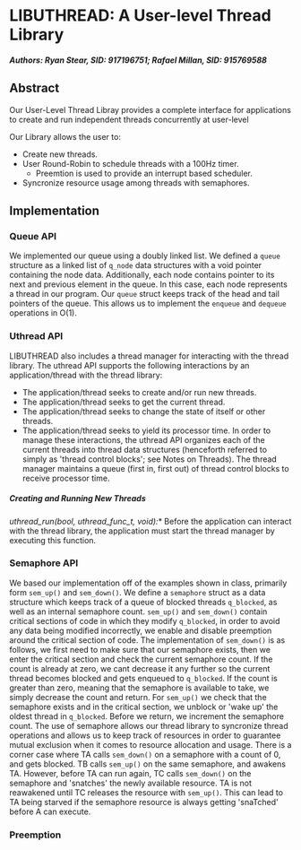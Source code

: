 # LIBUTHREAD: A User-level Thread Library
##### Authors: _Ryan Stear, SID: 917196751; Rafael Millan, SID: 915769588_

## Abstract
Our User-Level Thread Libray provides a complete interface for
applications to create and run independent threads concurrently at user-level

Our Library allows the user to:
- Create new threads.
- User Round-Robin to schedule threads with a 100Hz timer.
	- Preemtion is used to provide an interrupt based scheduler.
- Syncronize resource usage among threads with semaphores.

## Implementation

### Queue API
We implemented our queue using a doubly linked list. We defined a `queue`
structure as a linked list of `q_node` data structures with a void pointer
containing the node data. Additionally, each node contains pointer to its next
and previous element in the queue. In this case, each node represents a thread
in our program. Our `queue` struct keeps track of the head and tail pointers of
the queue. This allows us to implement the `enqueue` and `dequeue` operations
in O(1).

### Uthread API
LIBUTHREAD also includes a thread manager for interacting with the thread library. The uthread API supports the following interactions by an application/thread with the thread library:
* The application/thread seeks to create and/or run new threads.
* The application/thread seeks to get the current thread.
* The application/thread seeks to change the state of itself or other threads.
* The application/thread seeks to yield its processor time.
In order to manage these interactions, the uthread API organizes each of the current threads into thread data structures (henceforth referred to simply as 'thread control blocks'; see Notes on Threads). The thread manager maintains a queue (first in, first out) of thread control blocks to receive processor time.

##### Creating and Running New Threads
**uthread_run(bool, uthread_func_t, void*):** Before the application can interact with the thread library, the application must start the thread manager by executing this function.

### Semaphore API
We based our implementation off of the examples shown in class, primarily form
`sem_up()` and `sem_down()`. We define a `semaphore` struct as a data structure
which keeps track of a queue of blocked threads `q_blocked`, as well as an
internal semaphore count. `sem_up()` and `sem_down()` contain critical sections
of code in which they modify `q_blocked`, in order to avoid any data being
modified incorrectly, we enable and disable preemption around the critical
section of code. The implementation of `sem_down()` is as follows, we first
need to make sure that our semaphore exists, then we enter the critical section
and check the current semaphore count. If the count is already at zero, we cant
decrease it any further so the current thread becomes blocked and gets enqueued
to `q_blocked`. If the count is greater than zero, meaning that the semaphore
is available to take, we simply decrease the count and return. For `sem_up()`
we check that the semaphore exists and in the critical section, we unblock or
'wake up' the oldest thread in `q_blocked`. Before we return, we increment the
semaphore count. The use of semaphore allows our thread library to syncronize
thread operations and allows us to keep track of resources in order to
guarantee mutual exclusion when it comes to resource allocation and usage.
There is a corner case where TA calls `sem_down()` on a semaphore with a count
of 0, and gets blocked. TB calls `sem_up()` on the same semaphore, and awakens
TA. However, before TA can run again, TC calls `sem_down()` on the semaphore
and 'snatches' the newly available resource. TA is not reawakened until TC
releases the resource with `sem_up()`. This can lead to TA being starved if the
semaphore resource is always getting 'snaTched' before A can execute.

### Preemption
